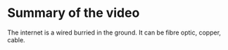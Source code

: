 # Summary of the video

The internet is a wired burried in the ground. It can be fibre optic, copper, cable.
